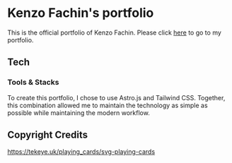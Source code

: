 # Kenzo Fachin's portfolio
This is the official portfolio of Kenzo Fachin. 
Please click [here](https://portfolio-kenipos-projects.vercel.app/) to go to my portfolio.

## Tech 
### Tools & Stacks
To create this portfolio, I chose to use Astro.js and Tailwind CSS. Together, this combination allowed me to maintain the technology as simple as possible while maintaining the modern workflow.

## Copyright Credits

https://tekeye.uk/playing_cards/svg-playing-cards

